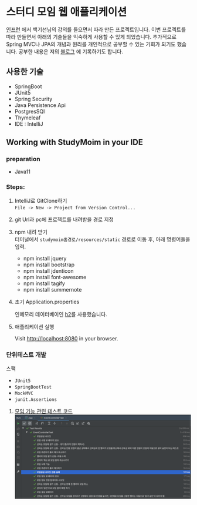 # 스터디 모임 웹 애플리케이션
[인프런](https://www.inflearn.com/) 에서 백기선님의 강의를 들으면서 따라 만든 프로젝트입니다. 이번 프로젝트를 따라 만들면서 아래의 기술들을 익숙하게 사용할 수 있게 되었습니다. 추가적으로 Spring MVC나 JPA의 개념과 원리를 개인적으로 공부할 수 있는 기회가 되기도 했습니다.
공부한 내용은 저의 [블로그](https://pinokio0702.tistory.com/category/SpringBoot) 에 기록하기도 합니다.
## 사용한 기술

- SpringBoot
- JUnit5
- Spring Security
- Java Persistence Api
- PostgresSQl
- Thymeleaf
- IDE : IntelliJ

## Working with StudyMoim in your IDE
### preparation

- Java11



### Steps:

1) IntelliJ로 GitClone하기<br>
`File -> New -> Project from Version Control...`

2) git Url과 pc에 프로젝트를 내려받을 경로 지정

3) npm 내려 받기<br>
터미널에서 `studymoim홈경로/resources/static` 경로로 이동 후, 아래 명령어들을 입력.
    - npm install jquery
    - npm install bootstrap
    - npm install jdenticon
    - npm install font-awesome
    - npm install tagify
    - npm install summernote
4) 초기 Application.properties

    인메모리 데이터베이인 [h2](https://www.h2database.com/html/main.html
)를 사용했습니다.

4) 애플리케이션 실행

    Visit [http://localhost:8080](http://localhost:8080) in your browser.
    


### 단위테스트 개발
스팩<br>
- ```JUnit5```
- ```SpringBootTest``` 
- ```MockMVC```
- ```junit.Assertions```

1. [모임 기능 관련 테스트 코드](https://github.com/Insookim0702/studyMoim/blob/master/src/test/java/com/studyolle/event/EventControllerTest.java)
![모임테스트코드실행 결과](./EventControllerTest.png)





